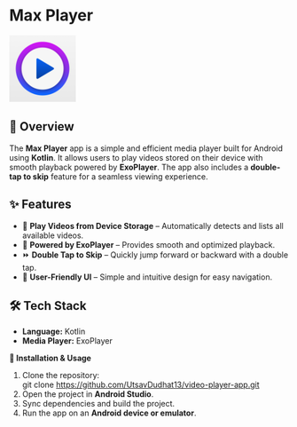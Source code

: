 # **Max Player**

<img alt="Logo" src="app/src/main/res/drawable/logo.png" width="120" />

## **📌 Overview**

The **Max Player** app is a simple and efficient media player built for Android using **Kotlin**. It allows users to play videos stored on their device with smooth playback powered by **ExoPlayer**. The app also includes a **double-tap to skip** feature for a seamless viewing experience.

## **✨ Features**

* 📂 **Play Videos from Device Storage** – Automatically detects and lists all available videos.  
* 🎥 **Powered by ExoPlayer** – Provides smooth and optimized playback.  
* ⏩ **Double Tap to Skip** – Quickly jump forward or backward with a double tap.  
* 📱 **User-Friendly UI** – Simple and intuitive design for easy navigation.

## **🛠️ Tech Stack**

* **Language:** Kotlin  
* **Media Player:** ExoPlayer

**🚀 Installation & Usage**

1. Clone the repository:  
   git clone https://github.com/UtsavDudhat13/video-player-app.git  
2. Open the project in **Android Studio**.  
3. Sync dependencies and build the project.  
4. Run the app on an **Android device or emulator**.

